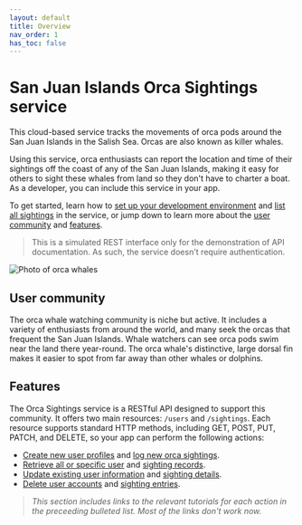 ```yaml
---
layout: default
title: Overview
nav_order: 1
has_toc: false
---
```


# San Juan Islands Orca Sightings service

This cloud-based service tracks the movements of orca pods around the San Juan Islands in the Salish Sea. Orcas are also known as killer whales.

Using this service, orca enthusiasts can report the location and time of their sightings off the coast of any of the San Juan Islands, making it easy for others to sight these whales from land so they don't have to charter a boat. As a developer, you can include this service in your app.

To get started, learn how to [set up your development environment](./tutorials/set-up-dev-env.md) and [list all sightings](./tutorials/quickstart.md) in the service, or jump down to learn more about the [user community](#user-community) and [features](#features).

> This is a simulated REST interface only for the demonstration of API documentation. As such, the service doesn't require authentication.

![ Photo of orca whales](https://images.unsplash.com/photo-1602264836619-094873fa05fc?w=900&auto=format&fit=crop&q=60&ixlib=rb-4.1.0&ixid=M3wxMjA3fDB8MHxzZWFyY2h8Nnx8b3JjYSUyMHdoYWxlfGVufDB8fDB8fHww)

## User community

The orca whale watching community is niche but active. It includes a variety of enthusiasts from around the world, and many seek the orcas that frequent the San Juan Islands. Whale watchers can see orca pods swim near the land there year-round. The orca whale's distinctive, large dorsal fin makes it easier to spot from far away than other whales or dolphins.

## Features

The Orca Sightings service is a RESTful API designed to support this community. It offers two main resources: `/users` and `/sightings`. Each resource supports standard HTTP methods, including GET, POST, PUT, PATCH, and DELETE, so your app can perform the following actions:

- [Create new user profiles](./tutorials/add-user.md) and [log new orca sightings](./tutorials/add-new-sighting.md).
- [Retrieve all or specific user](./tutorials/get-user.md) and [sighting records](./tutorials/get-sighting.md).
- [Update existing user information](./tutorials/update-user.md) and [sighting details](./tutorials/update-sighting.md).
- [Delete user accounts](./tutorials/delete-user.md) and [sighting entries](./tutorials/delete-sighting.md).

> *This section includes links to the relevant tutorials for each action in the preceeding bulleted list. Most of the links don't work now.*
